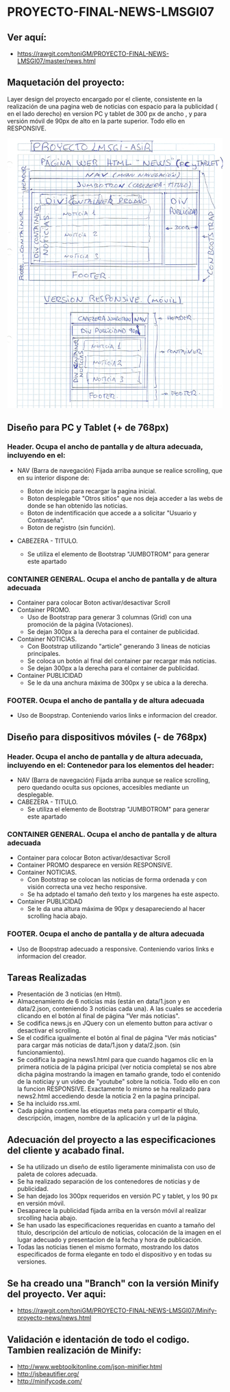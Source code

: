 # PROYECTO-FINAL-NEWS-LMSGI07

## Ver aquí:
  * https://rawgit.com/toniGM/PROYECTO-FINAL-NEWS-LMSGI07/master/news.html

## Maquetación del proyecto: 
  Layer design del proyecto encargado por el cliente, consistente en la realización de una pagina web de noticias con espacio para la     publicidad ( en el lado derecho) en version PC y tablet de 300 px de ancho , y para versión móvil de 90px de alto en la parte           superior. Todo ello en RESPONSIVE.
  
  ![Layer Design Proyecto News](doc/newsproyecto.jpg)
  
  
## Diseño para PC y Tablet (+ de 768px)
### Header. Ocupa el ancho de pantalla y de altura adecuada, incluyendo en el:
  * NAV (Barra de navegación) Fijada arriba aunque se realice scrolling,  que en su interior dispone de:
      * Boton de inicio para recargar la pagina inicial.
      * Boton desplegable "Otros sitios" que nos deja acceder a las webs de donde se han obtenido las noticias.
      * Boton de indentificación que accede a a solicitar "Usuario y Contraseña".
      * Boton de registro (sin función).
      
  * CABEZERA - TITULO.
      * Se utiliza el elemento de Bootstrap "JUMBOTROM" para generar este apartado

### CONTAINER GENERAL. Ocupa el ancho de pantalla y de altura adecuada
   * Container para colocar Boton activar/desactivar Scroll
   * Container PROMO. 
      * Uso de Bootstrap para generar 3 columnas (Grid) con una promoción de la página (Votaciones).
      * Se dejan 300px a la derecha para el container de publicidad.
   * Container NOTICIAS.
      * Con Bootstrap utilizando "article" generando 3 lineas de noticias principales.
      * Se coloca un botón al final del container par recargar más noticias.
      * Se dejan 300px a la derecha para el container de publicidad.
   * Container PUBLICIDAD
      * Se le da una anchura máxima de 300px y se ubica a la derecha.
      
### FOOTER.  Ocupa el ancho de pantalla y de altura adecuada 
   * Uso de Boopstrap. Conteniendo varios links e informacion del creador.
   
   
## Diseño para dispositivos móviles (- de 768px)
### Header. Ocupa el ancho de pantalla y de altura adecuada, incluyendo en el: Contenedor para los elementos del header:
  * NAV (Barra de navegación) Fijada arriba aunque se realice scrolling, pero quedando oculta sus opciones, accesibles mediante un           desplegable.
  * CABEZERA - TITULO.
      * Se utiliza el elemento de Bootstrap "JUMBOTROM" para generar este apartado

### CONTAINER GENERAL. Ocupa el ancho de pantalla y de altura adecuada
   * Container para colocar Boton activar/desactivar Scroll
   * Container PROMO desparece en versión RESPONSIVE. 
   * Container NOTICIAS.
      * Con Bootstrap se colocan las noticias de forma ordenada y con visión correcta una vez hecho responsive.
      * Se ha adptado el tamaño deñ texto y los margenes ha este aspecto.
   * Container PUBLICIDAD
      * Se le da una altura máxima de 90px y desapareciendo al hacer scrolling hacia abajo.
      
### FOOTER.  Ocupa el ancho de pantalla y de altura adecuada 
   * Uso de Boopstrap adecuado a responsive. Conteniendo varios links e informacion del creador.
 

## Tareas Realizadas

  * Presentación de 3 noticias (en Html).
  * Almacenamiento de 6 noticias más (están en data/1.json y en data/2.json, conteniendo 3 noticias cada una). A las cuales se accederia     clicando en el botón al final de página "Ver más noticias".
  * Se codifica news.js en JQuery con un elemento button para activar o desactivar el scrolling.
  * Se el codifica igualmente el botón al final de página "Ver más noticias" para cargar más noticias de data/1.json y data/2.json.
    (sin funcionamiento).
   * Se codifica la pagina news1.html para que cuando hagamos clic en la primera noticia de la página pricipal (ver noticia completa) se      nos abre dicha página mostrando la imagen en tamaño grande, todo el contenido de la noticiay y un video de "youtube" sobre la            noticia. Todo ello en con la funcion RESPONSIVE. Exactamente lo mismo se ha realizado para news2.html accediendo desde la noticia 2      en la pagina principal.
   * Se ha incluido rss.xml.
   * Cada página contiene las etiquetas meta para compartir el título, descripción, imagen, nombre de la aplicación y url de la página.


## Adecuación del proyecto a las especificaciones del cliente y acabado final.

  * Se ha utilizado un diseño de estilo ligeramente minimalista con uso de paleta de colores adecuada.
  * Se ha realizado separación de los contenedores de noticias y de publicidad.
  * Se han dejado los 300px requeridos en versión PC y tablet, y los 90 px en versión móvil.
  * Desaparece la publicidad fijada arriba en la versón móvil al realizar srcolling hacia abajo.
  * Se han usado las especificaciones requeridas en cuanto a tamaño del título, descripción del artículo de noticias, colocación de la       imagen en el lugar adecuado y presentacion de la fecha y hora de publicación.
  * Todas las noticias tienen el mismo formato, mostrando los datos especificados de forma elegante en todo el dispositivo y en todas su     versiones.
  
## Se ha creado una "Branch" con la versión Minify del proyecto. Ver aqui:

  * https://rawgit.com/toniGM/PROYECTO-FINAL-NEWS-LMSGI07/Minify-proyecto-news/news.html
  

## Validación e identación de todo el codigo. Tambien realización de  Minify:

 * http://www.webtoolkitonline.com/json-minifier.html
 * http://jsbeautifier.org/
 * http://minifycode.com/
